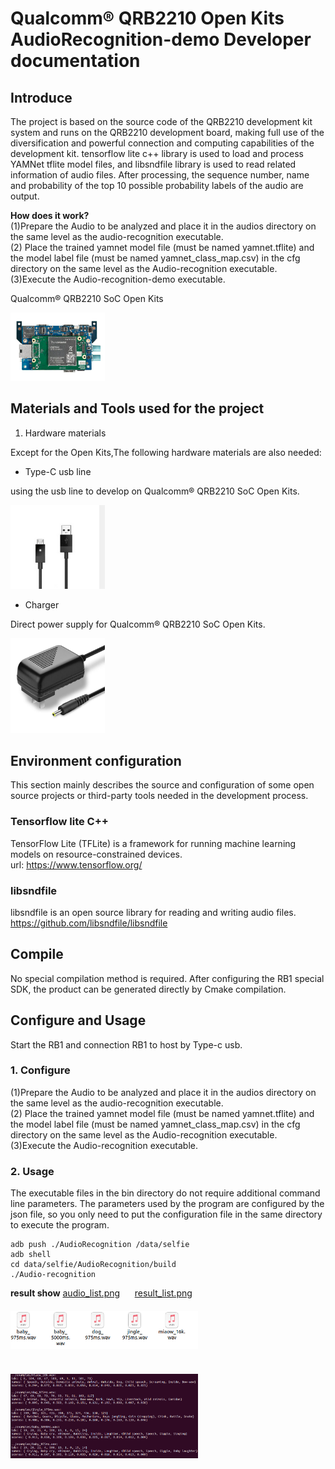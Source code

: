 # Qualcomm® QRB2210 Open Kits AudioRecognition-demo Developer documentation

## Introduce

The project is based on the source code of the QRB2210 development kit system and runs on the QRB2210 development board, making full use of the diversification and powerful connection and computing capabilities of the development kit. tensorflow lite c++ library is used to load and process YAMNet tflite model files, and libsndfile library is used to read related information of audio files. After processing, the sequence number, name and probability of the top 10 possible probability labels of the audio are output.

**How does it work?**<br>
(1)Prepare the Audio to be analyzed and place it in the audios directory on the same level as the audio-recognition executable.<br>
(2) Place the trained yamnet model file (must be named yamnet.tflite) and the model label file (must be named yamnet_class_map.csv) in the cfg directory on the same level as the Audio-recognition executable.<br>
(3)Execute the Audio-recognition-demo executable.<br>

Qualcomm® QRB2210 SoC Open Kits

<img src="./res/RB1.png" width = "30%" height = "30%" div align=centor />

## Materials and Tools used for the project

1. Hardware materials

Except for the Open Kits,The following hardware materials are also needed:

* Type-C usb line

using the usb line to develop on Qualcomm® QRB2210 SoC Open Kits.

<img src="./res/usb.png" width = "30%" height = "30%" div align=centor />

* Charger

Direct power supply for Qualcomm® QRB2210 SoC Open Kits.

<img src="./res/charger.jpg" width = "30%" height = "30%" div align=centor />


## Environment configuration

This section mainly describes the source and configuration of some open source projects or third-party tools needed in the development process.

### Tensorflow lite C++
TensorFlow Lite (TFLite) is a framework for running machine learning models on resource-constrained devices.<br>
url: https://www.tensorflow.org/

### libsndfile
libsndfile is an open source library for reading and writing audio files.<br>
https://github.com/libsndfile/libsndfile

## Compile
No special compilation method is required. After configuring the RB1 special SDK, the product can be generated directly by Cmake compilation.

## Configure and Usage
Start the RB1 and connection RB1 to host by Type-c usb.
### 1. Configure
(1)Prepare the Audio to be analyzed and place it in the audios directory on the same level as the audio-recognition executable.<br>
(2) Place the trained yamnet model file (must be named yamnet.tflite) and the model label file (must be named yamnet_class_map.csv) in the cfg directory on the same level as the Audio-recognition executable.<br>
(3)Execute the Audio-recognition executable.<br>

### 2. Usage
The executable files in the bin directory do not require additional command line parameters. The parameters used by the program are configured by the json file, so you only need to put the configuration file in the same directory to execute the program.<br>

```
adb push ./AudioRecognition /data/selfie
adb shell
cd data/selfie/AudioRecognition/build
./Audio-recognition
```


**result show**
[audio_list.png](./res/audio_list.png)&nbsp;&nbsp;&nbsp;&nbsp;&nbsp;&nbsp;[result_list.png](./res/result_list.png)&nbsp;&nbsp;&nbsp;&nbsp;&nbsp;&nbsp;
<div style="display:flex;justify-content:space-between;;margin-top:20px;">
  <img src="./res/audio_list.png" alt="Image 1" style="width:300px;margin-right:20px;" />
</div>

<div style="display:flex;justify-content:space-between;margin-top:40px;">
  <img src="./res/result_list.png" alt="Image 2" style="width:300px;margin-right:20px;" />
</div>
